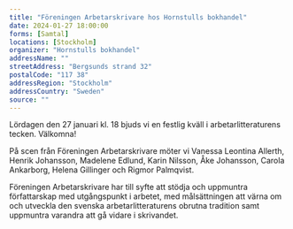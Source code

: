 ```yaml
---
title: "Föreningen Arbetarskrivare hos Hornstulls bokhandel"
date: 2024-01-27 18:00:00
forms: [Samtal]
locations: [Stockholm]
organizer: "Hornstulls bokhandel"
addressName: ""
streetAddress: "Bergsunds strand 32"
postalCode: "117 38"
addressRegion: "Stockholm"
addressCountry: "Sweden"
source: ""
---
```

Lördagen den 27 januari kl. 18 bjuds vi en festlig kväll i arbetarlitteraturens tecken. Välkomna! 

På scen från Föreningen Arbetarskrivare möter vi Vanessa Leontina Allerth, Henrik Johansson, Madelene Edlund, Karin Nilsson, Åke Johansson, Carola Ankarborg, Helena Gillinger och Rigmor Palmqvist. 

Föreningen Arbetarskrivare har till syfte att stödja och uppmuntra författarskap med utgångspunkt i arbetet, med målsättningen att värna om och utveckla den svenska arbetarlitteraturens obrutna tradition samt uppmuntra varandra att gå vidare i skrivandet.
